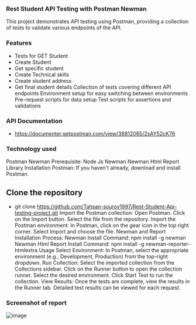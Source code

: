 ### **Rest Student API Testing with Postman Newman**
This project demonstrates API testing using Postman, providing a collection of tests to validate various endpoints of the API.

### **Features**
- Tests for GET Student
- Create Student
- Get specific student
- Create Technical skills
- Create student address
- Get final student details Collection of tests covering different API endpoints Environment setup for easy switching between environments Pre-request scripts for data setup Test scripts for assertions and validations
### **API Documentation**
- https://documenter.getpostman.com/view/38812065/2sAY52cK76
### **Technology used**
Postman Newman Prerequisite: Node Js Newman Newman Html Report Library Installation Postman: If you haven't already, download and install Postman. 
## **Clone the repository**
- git clone https://github.com/Tahsan-sourov1997/Rest-Student-Api-testing-project.git Import the Postman collection: Open Postman. Click on the Import button. Select the file from the repository. Import the Postman environment: In Postman, click on the gear icon in the top right corner. Select Import and choose the file. Newman and Report Installation Process: Newman Install Command: npm install -g newman Newman Html Report Install Command: npm install -g newman-reporter-htmlextra Usage Select Environment: In Postman, select the appropriate environment (e.g., Development, Production) from the top-right dropdown. Run Collection: Select the imported collection from the Collections sidebar. Click on the Runner button to open the collection runner. Select the desired environment. Click Start Test to run the collection. View Results: Once the tests are complete, view the results in the Runner tab. Detailed test results can be viewed for each request.
### **Screenshot of report**

![image](https://github.com/user-attachments/assets/80a73d52-8ec5-46ab-9e31-0647e81b56df)


